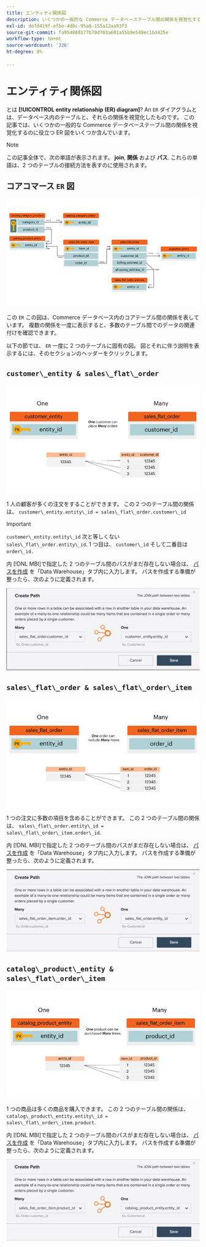 ```yaml
---
title: エンティティ関係図
description: いくつかの一般的な Commerce データベーステーブル間の関係を視覚化するのに役立つ、いくつかの ER 図について説明します。
exl-id: de7d419f-efbe-4d0c-95a8-155a12aa93f3
source-git-commit: fa954868177b79d703a601a55b9e549ec1bd425e
workflow-type: tm+mt
source-wordcount: '326'
ht-degree: 0%

---
```


# エンティティ関係図

とは **[!UICONTROL entity relationship (ER) diagram]**? An `ER` ダイアグラムとは、データベース内のテーブルと、それらの関係を視覚化したものです。 この記事では、いくつかの一般的な Commerce データベーステーブル間の関係を視覚化するのに役立つ ER 図をいくつか含んでいます。

>[!NOTE]
>
>この記事全体で、次の単語が表示されます。 **join**, **関係** および **パス**. これらの単語は、2 つのテーブルの接続方法を表すのに使用されます。

## コアコマース `ER` 図

![4_DB_Chart](../../assets/4_DB_Chart.png)

この `ER` この図は、Commerce データベース内のコアテーブル間の関係を表しています。 複数の関係を一度に表示すると、多数のテーブル間でのデータの関連付けを確認できます。

以下の節では、 `ER` 一度に 2 つのテーブルに固有の図。 図とそれに伴う説明を表示するには、そのセクションのヘッダーをクリックします。

## `customer\_entity & sales\_flat\_order`

![1 件のお客様の多数の注文](../../assets/2_OneCustomerManyOrders.png)

1 人の顧客が多くの注文をすることができます。 この 2 つのテーブル間の関係は、 `customer\_entity.entity\_id = sales\_flat\_order.customer\_id`

>[!IMPORTANT]
>
>`customer\_entity.entity\_id` 次と等しくない `sales\_flat\_order.entity\_id`. 1 つ目は、 `customer\_id` そして二番目は `order\_id.`

内 [!DNL MBI]で指定した 2 つのテーブル間のパスがまだ存在しない場合は、 [パスを作成](../data-warehouse-mgr/create-paths-calc-columns.md) を「Data Warehouse」タブ内に入力します。 パスを作成する準備が整ったら、次のように定義されます。

![](../../assets/SFO___CE_path.png)

## `sales\_flat\_order & sales\_flat\_order\_item`

![1_OneOrderManyItems](../../assets/1_OneOrderManyItems.png)

1 つの注文に多数の項目を含めることができます。 この 2 つのテーブル間の関係は、 `sales\_flat\_order.entity\_id = sales\_flat\_order\_item.order\_id`.

内 [!DNL MBI]で指定した 2 つのテーブル間のパスがまだ存在しない場合は、 [パスを作成](../data-warehouse-mgr/create-paths-calc-columns.md) を「Data Warehouse」タブ内に入力します。 パスを作成する準備が整ったら、次のように定義されます。

![](../../assets/SFOI___SFO_path.png)

## `catalog\_product\_entity & sales\_flat\_order\_item`

![3_OneProductManyTimes](../../assets/3_OneProductManyTimes.png)

1 つの商品は多くの商品を購入できます。 この 2 つのテーブル間の関係は、 `catalog\_product\_entity.entity\_id = sales\_flat\_order\_item.product`.

内 [!DNL MBI]で指定した 2 つのテーブル間のパスがまだ存在しない場合は、 [パスを作成](../data-warehouse-mgr/create-paths-calc-columns.md) を「Data Warehouse」タブ内に入力します。 パスを作成する準備が整ったら、次のように定義されます。

![](../../assets/SFOI___CPE_path.png)
